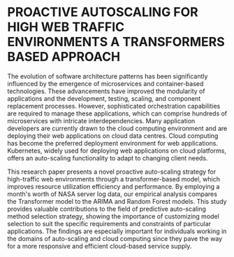 # PROACTIVE AUTOSCALING FOR HIGH WEB TRAFFIC ENVIRONMENTS A TRANSFORMERS BASED APPROACH

The evolution of software architecture patterns has been significantly influenced by the emergence of microservices and container-based technologies. These advancements have improved the modularity of applications and the development, testing, scaling, and component replacement processes. However, sophisticated orchestration capabilities are required to manage these applications, which can comprise hundreds of microservices with intricate interdependencies. Many application developers are currently drawn to the cloud computing environment and are deploying their web applications on cloud data centres. Cloud computing has become the preferred deployment environment for web applications. Kubernetes, widely used for deploying web applications on cloud platforms, offers an auto-scaling functionality to adapt to changing client needs.

This research paper presents a novel proactive auto-scaling strategy for high-traffic web environments through a transformer-based model, which improves resource utilization efficiency and performance. By employing a month's worth of NASA server log data, our empirical analysis compares the Transformer model to the ARIMA and Random Forest models. This study provides valuable contributions to the field of predictive auto-scaling method selection strategy, showing the importance of customizing model selection to suit the specific requirements and constraints of particular applications. The findings are especially important for individuals working in the domains of auto-scaling and cloud computing since they pave the way for a more responsive and efficient cloud-based service supply.
